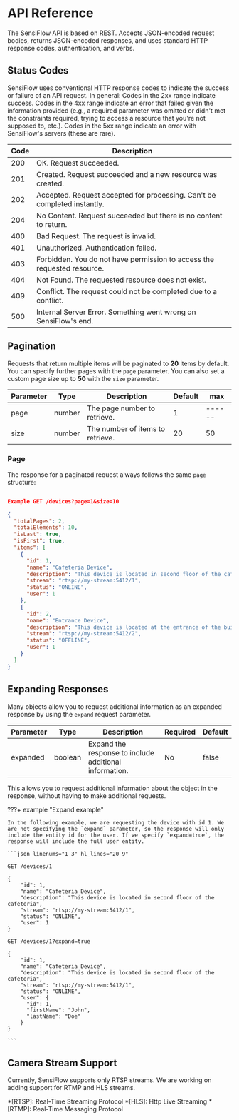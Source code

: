# API Reference

The SensiFlow API is based on REST. Accepts JSON-encoded request bodies, returns JSON-encoded responses, and uses standard HTTP response codes, authentication, and verbs.

## Status Codes

SensiFlow uses conventional HTTP response codes to indicate the success or failure of an API request. In general: Codes in the 2xx range indicate success. Codes in the 4xx range indicate an error that failed given the information provided (e.g., a required parameter was omitted or didn't met the constraints required, trying to access a resource that you're not supposed to, etc.). Codes in the 5xx range indicate an error with SensiFlow's servers (these are rare).

| Code | Description                                                              |
| ---- | ------------------------------------------------------------------------ |
| 200  | OK. Request succeeded.                                                   |
| 201  | Created. Request succeeded and a new resource was created.               |
| 202  | Accepted. Request accepted for processing. Can't be completed instantly. |
| 204  | No Content. Request succeeded but there is no content to return.         |
| 400  | Bad Request. The request is invalid.                                     |
| 401  | Unauthorized. Authentication failed.                                     |
| 403  | Forbidden. You do not have permission to access the requested resource.  |
| 404  | Not Found. The requested resource does not exist.                        |
| 409  | Conflict. The request could not be completed due to a conflict.          |
| 500  | Internal Server Error. Something went wrong on SensiFlow's end.          |

## Pagination

Requests that return multiple items will be paginated to **20** items by default. You can specify further pages with the `page` parameter. You can also set a custom page size up to **50** with the `size` parameter.

| Parameter | Type   | Description                      | Default | max    |
| --------- | ------ | -------------------------------- | ------- | ------ |
| page      | number | The page number to retrieve.     | 1       | ------ |
| size      | number | The number of items to retrieve. | 20      | 50     |

### Page

The response for a paginated request always follows the same `page` structure:

```json

Example GET /devices?page=1&size=10

{
  "totalPages": 2,
  "totalElements": 10,
  "isLast": true,
  "isFirst": true,
  "items": [
    {
      "id": 1,
      "name": "Cafeteria Device",
      "description": "This device is located in second floor of the cafeteria",
      "stream": "rtsp://my-stream:5412/1",
      "status": "ONLINE",
      "user": 1
    },
    {
      "id": 2,
      "name": "Entrance Device",
      "description": "This device is located at the entrance of the building",
      "stream": "rtsp://my-stream:5412/2",
      "status": "OFFLINE",
      "user": 1
    }
  ]
}
```

## Expanding Responses

Many objects allow you to request additional information as an expanded response by using the `expand` request parameter.


| Parameter | Type | Description | Required | Default |
|-----------|------|-------------| -------- | ------- |
| expanded | boolean | Expand the response to include additional information. | No | false |


This allows you to request additional information about the object in the response, without having to make additional requests.

???+ example "Expand example"

    In the following example, we are requesting the device with id 1. We are not specifying the `expand` parameter, so the response will only include the entity id for the user. If we specify `expand=true`, the response will include the full user entity.

    ```json linenums="1 3" hl_lines="20 9"

    GET /devices/1

    {
        "id": 1,
        "name": "Cafeteria Device",
        "description": "This device is located in second floor of the cafeteria",
        "stream": "rtsp://my-stream:5412/1",
        "status": "ONLINE",
        "user": 1
    }

    GET /devices/1?expand=true

    {
        "id": 1,
        "name": "Cafeteria Device",
        "description": "This device is located in second floor of the cafeteria",
        "stream": "rtsp://my-stream:5412/1",
        "status": "ONLINE",
        "user": {
          "id": 1,
          "firstName": "John",
          "lastName": "Doe"
        }
    }

    ```

## Camera Stream Support

Currently, SensiFlow supports only RTSP streams. We are working on adding support for RTMP and HLS streams.

*[RTSP]: Real-Time Streaming Protocol
*[HLS]: Http Live Streaming
*[RTMP]: Real-Time Messaging Protocol
